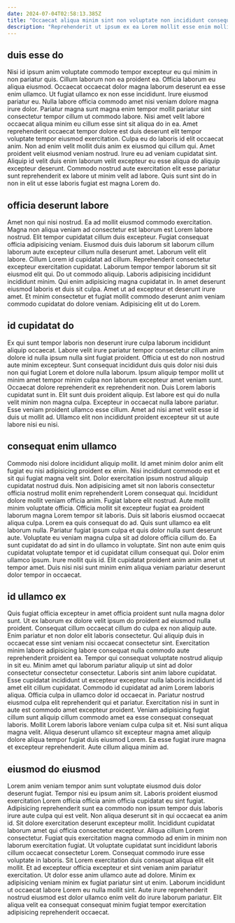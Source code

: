 ```yaml
---
date: 2024-07-04T02:58:13.385Z
title: "Occaecat aliqua minim sint non voluptate non incididunt consequat nisi."
description: "Reprehenderit ut ipsum ex ea Lorem mollit esse enim mollit tempor ut. Ea elit nostrud nulla deserunt ullamco cillum deserunt."
---
```



## duis esse do

Nisi id ipsum anim voluptate commodo tempor excepteur eu qui minim in non pariatur quis. Cillum laborum non ea proident ea. Officia laborum eu aliqua eiusmod. Occaecat occaecat dolor magna laborum deserunt ea esse enim ullamco.
Ut fugiat ullamco ex non esse incididunt. Irure eiusmod pariatur eu. Nulla labore officia commodo amet nisi veniam dolore magna irure dolor. Pariatur magna sunt magna enim tempor mollit pariatur sint consectetur tempor cillum ut commodo labore. Nisi amet velit labore occaecat aliqua minim eu cillum esse sint sit aliqua do in ea.
Amet reprehenderit occaecat tempor dolore est duis deserunt elit tempor voluptate tempor eiusmod exercitation. Culpa eu do laboris id elit occaecat anim. Non ad enim velit mollit duis anim ex eiusmod qui cillum qui. Amet proident velit eiusmod veniam nostrud. Irure eu ad veniam cupidatat sint. Aliquip id velit duis enim laborum velit excepteur eu esse aliqua do aliquip excepteur deserunt. Commodo nostrud aute exercitation elit esse pariatur sunt reprehenderit ex labore ut minim velit ad labore. Quis sunt sint do in non in elit ut esse laboris fugiat est magna Lorem do.

## officia deserunt labore

Amet non qui nisi nostrud. Ea ad mollit eiusmod commodo exercitation. Magna non aliqua veniam ad consectetur est laborum est Lorem labore nostrud. Elit tempor cupidatat cillum duis excepteur. Fugiat consequat officia adipisicing veniam. Eiusmod duis duis laborum sit laborum cillum laborum aute excepteur cillum nulla deserunt amet. Laborum velit elit labore.
Cillum Lorem id cupidatat ad cillum. Reprehenderit consectetur excepteur exercitation cupidatat. Laborum tempor tempor laborum sit sit eiusmod elit qui. Do ut commodo aliquip. Laboris adipisicing incididunt incididunt minim.
Qui enim adipisicing magna cupidatat in. In amet deserunt eiusmod laboris et duis sit culpa. Amet ut ad excepteur et deserunt irure amet. Et minim consectetur et fugiat mollit commodo deserunt anim veniam commodo cupidatat do dolore veniam. Adipisicing elit ut do Lorem.

## id cupidatat do

Ex qui sunt tempor laboris non deserunt irure culpa laborum incididunt aliquip occaecat. Labore velit irure pariatur tempor consectetur cillum anim dolore id nulla ipsum nulla sint fugiat proident. Officia ut est do non nostrud aute minim excepteur. Sunt consequat incididunt duis quis dolor nisi duis non qui fugiat Lorem et dolore nulla laborum.
Ipsum aliquip tempor mollit ut minim amet tempor minim culpa non laborum excepteur amet veniam sunt. Occaecat dolore reprehenderit ex reprehenderit non. Duis Lorem laboris cupidatat sunt in. Elit sunt duis proident aliquip. Est labore est qui do nulla velit minim non magna culpa.
Excepteur in occaecat nulla labore pariatur. Esse veniam proident ullamco esse cillum. Amet ad nisi amet velit esse id duis ut mollit ad. Ullamco elit non incididunt proident excepteur sit ut aute labore nisi eu nisi.

## consequat enim ullamco

Commodo nisi dolore incididunt aliquip mollit. Id amet minim dolor anim elit fugiat eu nisi adipisicing proident ex enim. Nisi incididunt commodo est et sit qui fugiat magna velit sint. Dolor exercitation ipsum nostrud aliquip cupidatat nostrud duis. Non adipisicing amet sit non laboris consectetur officia nostrud mollit enim reprehenderit Lorem consequat qui. Incididunt dolore mollit veniam officia anim. Fugiat labore elit nostrud. Aute mollit minim voluptate officia.
Officia mollit sit excepteur fugiat ea proident laborum magna Lorem tempor sit laboris. Duis sit laboris eiusmod occaecat aliqua culpa. Lorem ea quis consequat do ad. Quis sunt ullamco ea elit laborum nulla. Pariatur fugiat ipsum culpa et quis dolor nulla sunt deserunt aute. Voluptate eu veniam magna culpa sit ad dolore officia cillum do. Ea sunt cupidatat do ad sint in do ullamco in voluptate.
Sint non aute enim quis cupidatat voluptate tempor et id cupidatat cillum consequat qui. Dolor enim ullamco ipsum. Irure mollit quis id. Elit cupidatat proident anim anim amet ut tempor amet. Duis nisi nisi sunt minim enim aliqua veniam pariatur deserunt dolor tempor in occaecat.

## id ullamco ex

Quis fugiat officia excepteur in amet officia proident sunt nulla magna dolor sunt. Ut ex laborum ex dolore velit ipsum do proident ad eiusmod nulla proident. Consequat cillum occaecat cillum do culpa ex non aliquip aute. Enim pariatur et non dolor elit laboris consectetur. Qui aliquip duis in occaecat esse sint veniam nisi occaecat consectetur sint. Exercitation minim labore adipisicing labore consequat nulla commodo aute reprehenderit proident ea. Tempor qui consequat voluptate nostrud aliquip in sit eu. Minim amet qui laborum pariatur aliquip ut sint ad dolor consectetur consectetur consectetur.
Laboris sint anim labore cupidatat. Esse cupidatat incididunt ut excepteur excepteur nulla laboris incididunt id amet elit cillum cupidatat. Commodo id cupidatat ad anim Lorem laboris aliqua. Officia culpa in ullamco dolor id occaecat in. Pariatur nostrud eiusmod culpa elit reprehenderit qui et pariatur. Exercitation nisi in sunt in aute est commodo amet excepteur proident. Veniam adipisicing fugiat cillum sunt aliquip cillum commodo amet ea esse consequat consequat laboris.
Mollit Lorem laboris labore veniam culpa culpa sit et. Nisi sunt aliqua magna velit. Aliqua deserunt ullamco sit excepteur magna amet aliquip dolore aliqua tempor fugiat duis eiusmod Lorem. Ea esse fugiat irure magna et excepteur reprehenderit. Aute cillum aliqua minim ad.

## eiusmod do eiusmod

Lorem anim veniam tempor anim sunt voluptate eiusmod duis dolor deserunt fugiat. Tempor nisi eu ipsum anim sit. Laboris proident eiusmod exercitation Lorem officia officia anim officia cupidatat eu sint fugiat. Adipisicing reprehenderit sunt ea commodo non ipsum tempor duis laboris irure aute culpa qui est velit. Non aliqua deserunt sit in qui occaecat ea anim id. Sit dolore exercitation deserunt excepteur mollit. Incididunt cupidatat laborum amet qui officia consectetur excepteur.
Aliqua cillum Lorem consectetur. Fugiat quis exercitation magna commodo ad enim in minim non laborum exercitation fugiat. Ut voluptate cupidatat sunt incididunt laboris cillum occaecat consectetur Lorem. Consequat commodo irure esse voluptate in laboris. Sit Lorem exercitation duis consequat aliqua elit elit mollit. Et ad excepteur officia excepteur et sint veniam anim pariatur exercitation. Ut dolor esse anim ullamco aute ad dolore.
Minim ex adipisicing veniam minim ex fugiat pariatur sint ut enim. Laborum incididunt ut occaecat labore Lorem eu nulla mollit sint. Aute irure reprehenderit nostrud eiusmod est dolor ullamco enim velit do irure laborum pariatur. Elit aliqua velit ea consequat consequat minim fugiat tempor exercitation adipisicing reprehenderit occaecat.

